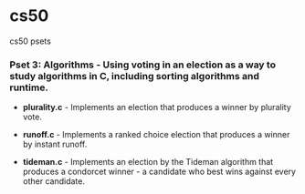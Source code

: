 # cs50
cs50 psets

### Pset 3: Algorithms - Using voting in an election as a way to study algorithms in C, including sorting algorithms and runtime.
* **plurality.c** - Implements an election that produces a winner by plurality vote.

* **runoff.c** - Implements a ranked choice election that produces a winner by instant runoff.

* **tideman.c** - Implements an election by the Tideman algorithm that produces a condorcet winner - a candidate who best wins against every other candidate.



